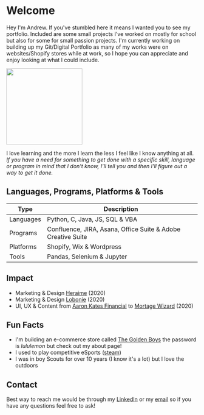# Welcome

Hey I'm Andrew. If you've stumbled here it means I wanted you to see my portfolio. Included are some small projects I've worked on mostly for school but also for some for small passion projects. I'm currently working on building up my Git/Digital Portfolio as many of my works were on websites/Shopify stores while at work, so I hope you can appreciate and enjoy looking at what I could include.

<img src="https://cdn.shopify.com/s/files/1/0469/9098/3319/files/Casual_Profile_Square.JPG?v=1615929696" width="200" height="200" border-radius="50" />

I love learning and the more I learn the less I feel like I know anything at all. <em> If you have a need for something to get done with a specific skill, language or program in mind that I don't know, I'll tell you and then I'll figure out a way to get it done. </em>

## Languages, Programs, Platforms & Tools
| Type      | Description |
| ----------- | ----------- |
| Languages | Python, C, Java, JS, SQL & VBA  |
| Programs  | Confluence, JIRA, Asana, Office Suite & Adobe Creative Suite |
| Platforms | Shopify, Wix & Wordpress | 
| Tools     | Pandas, Selenium & Jupyter |


## Impact
- Marketing & Design [Heraime](https://www.heirame.com/) (2020)
- Marketing & Design [Lobonie](https://www.lobonie.com/) (2020)
- UI, UX & Content from [Aaron Kates Financial](http://www.aaronkatesfinancial.com/) to [Mortage Wizard](https://mortgagewizard.ca/) (2020)

## Fun Facts

- I'm building an e-commerce store called [The Golden Boys](https://thegoldenboys.ca/pages/about) the password is <em> lululemon </em> but check out my about page! 
- I used to play competitive eSports ([steam](https://steamcommunity.com/id/spartinii/))
- I was in boy Scouts for over 10 years (I know it's a lot) but I love the outdoors

## Contact
Best way to reach me would be through my [LinkedIn](https://www.linkedin.com/in/liutiev/) or my [email](mailto:a.liutiev@gmail.com) so if you have any questions feel free to ask! 
